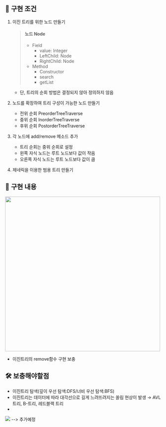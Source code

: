 ## 📌 구현 조건
1. 이진 트리를 위한 노드 만들기
    > #### 노드 Node
    >    - Field
    >        - value: Integer
    >        - LeftChild: Node
    >        - RightChild: Node
    >    - Method
    >        - Constructor
    >        - search
    >        - getList
    - 단, 트리의 순회 방법은 결정되지 않아 정의하지 않음

2. 노드를 확장하여 트리 구성이 가능한 노드 만들기
    - 전위 순회 PreorderTreeTraverse
    - 중위 순회 InorderTreeTraverse
    - 후위 순회 PostorderTreeTraverse
  
3. 각 노드에 add/remove 메소드 추가
    - 트리 순회는 중위 순회로 설정
    - 왼쪽 자식 노드는 루트 노드보다 값이 작음
    - 오른쪽 자식 노드는 루트 노드보다 값이 큼
  
4. 제네릭을 이용한 범용 트리 만들기

## 📝 구현 내용

<img src="https://user-images.githubusercontent.com/68840566/187456994-31272df3-c847-4273-95ba-cafd025b302a.png"  width="500"/>

- 이진트리의 remove함수 구현 보충

## 🛠 보충해야할점
* 이진트리 탐색(깊이 우선 탐색:DFS/너비 우선 탐색:BFS)
* 이진트리는 데이터에 따라 대각선으로 길게 느려뜨려지는 쏠림 현상이 발생 → AVL 트리, B-트리, 레드블랙 트리<br>
* 
<a href="https://velog.io/@yerin6860"><img src="https://img.shields.io/badge/Velog-3DDC84?style=flat-square&logo=Blogger&logoColor=white"/></a> --> 추가예정
